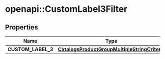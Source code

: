 # openapi::CustomLabel3Filter


## Properties
Name | Type | Description | Notes
------------ | ------------- | ------------- | -------------
**CUSTOM_LABEL_3** | [**CatalogsProductGroupMultipleStringCriteria**](.md) |  | 


